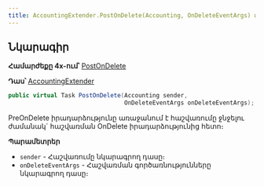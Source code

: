 ```yaml
---
title: AccountingExtender.PostOnDelete(Accounting, OnDeleteEventArgs) մեթոդ
---
```


## Նկարագիր

**Համարժեքը 4x-ում՝** [PostOnDelete](https://armsoft.github.io/as4x-docs/HTM/ProgrGuide/ScriptProcs/AccountingExtenderEvents/PostOnDelete.html)

**Դաս՝** [AccountingExtender](../acc_extender.md)

```c#
public virtual Task PostOnDelete(Accounting sender, 
                                 OnDeleteEventArgs onDeleteEventArgs);
```

PreOnDelete իրադարձությունը առաջանում է հաշվառումը ջնջելու ժամանակ` հաշվառման OnDelete իրադարձությունից հետո։ 

**Պարամետրեր**
* `sender` - Հաշվառումը նկարագրող դասը։
* `onDeleteEventArgs` - Հաշվառման գործառնությունները նկարագրող դասը։
